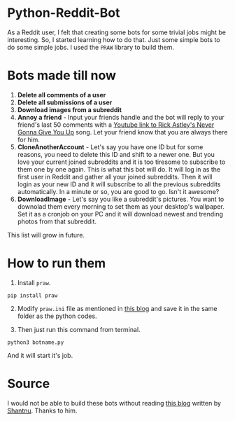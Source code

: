# Python-Reddit-Bot

As a Reddit user, I felt that creating some bots for some trivial jobs might be interesting. So, I started learning how to do that. Just some simple bots to do some simple jobs. I used the `PRAW` library to build them.

# Bots made till now
1. **Delete all comments of a user**
2. **Delete all submissions of a user**
3. **Download images from a subreddit**
4. **Annoy a friend** - Input your friends handle and the bot will reply to your friend's last 50 comments with a [Youtube link to Rick Astley's Never Gonna Give You Up](https://www.youtube.com/watch?v=dQw4w9WgXcQ) song. Let your friend know that you are always there for him.
5. **CloneAnotherAccount** - Let's say you have one ID but for some reasons, you need to delete this ID and shift to a newer one. But you love your current joined subreddits and it is too tiresome to subscribe to them one by one again. This is what this bot will do. It will log in as the first user in Reddit and gather all your joined subreddits. Then it will login as your new ID and it will subscribe to all the previous subreddits automatically. In a minute or so, you are good to go. Isn't it awesome? 
6. **DownloadImage** - Let's say you like a subreddit's pictures. You want to downolad them every morning to set them as your desktop's wallpaper. Set it as a cronjob on your PC and it will download newest and trending photos from that subreddit. 


This list will grow in future.

# How to run them
1. Install `praw`.
```
pip install praw
```

2. Modify `praw.ini` file as mentioned in [this blog](https://www.pythonforengineers.com/build-a-reddit-bot-part-1/) and save it in the same folder as the python codes.

3. Then just run this command from terminal.

```
python3 botname.py
```
And it will start it's job. 


# Source 
I would not be able to build these bots without reading [this blog](https://www.pythonforengineers.com/build-a-reddit-bot-part-1/) written by [Shantnu](https://github.com/shantnu). Thanks to him.